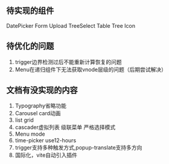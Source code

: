 ## 待实现的组件
DatePicker Form Upload TreeSelect Table Tree  Icon
## 待优化的问题
1. trigger边界检测过后不能重新计算恢复的问题
2. Menu在递归组件下无法获取vnode层级的问题（后期尝试解决）
## 文档有没实现的内容
1. Typography省略功能
2. Carousel card动画
3. list grid
4. cascader虚拟列表 级联菜单 严格选择模式 
5. Menu mode
6. time-picker  use12-hours
7. trigger支持多种触发方式,popup-translate支持多方向
8. 国际化，vite自动引入插件
